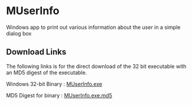 # MUserInfo
Windows app to print out various information about the user in a simple dialog box

## Download Links 

The following links is for the direct download of the 32 bit executable with
an MD5 digest of the executable.

Windows 32-bit Binary : [MUserInfo.exe](bin/MUserInfo.exe)

MD5 Digest for binary : [MUserInfo.exe.md5](bin/MUserInfo.exe.md5)



